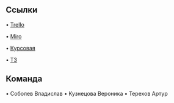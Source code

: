 Ссылки
-----------

•	<a href="https://trello.com/b/emOGW53N/таски">Trello</a>

•	<a href="https://miro.com/app/board/o9J_lPyD0Xw=/">Miro</a>

•	<a href="https://github.com/votizlov/Flitter/blob/main/Kursach.pdf">Курсовая</a>

•	<a href="https://github.com/votizlov/Flitter/blob/main/Kursach.pdf">ТЗ</a>


Команда
-----------

•	Соболев Владислав 
•	Кузнецова Вероника 
•	Терехов Артур
